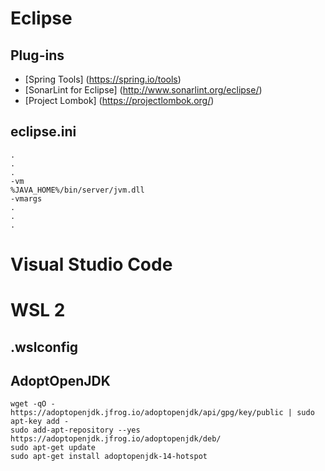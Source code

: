 # Eclipse
## Plug-ins
- [Spring Tools] (https://spring.io/tools)
- [SonarLint for Eclipse] (http://www.sonarlint.org/eclipse/)
- [Project Lombok] (https://projectlombok.org/)

## eclipse.ini
```
.
.
.
-vm
%JAVA_HOME%/bin/server/jvm.dll
-vmargs
.
.
.
```
# Visual Studio Code

# WSL 2

## .wslconfig
## AdoptOpenJDK
```
wget -qO - https://adoptopenjdk.jfrog.io/adoptopenjdk/api/gpg/key/public | sudo apt-key add -
sudo add-apt-repository --yes https://adoptopenjdk.jfrog.io/adoptopenjdk/deb/
sudo apt-get update 
sudo apt-get install adoptopenjdk-14-hotspot
```
